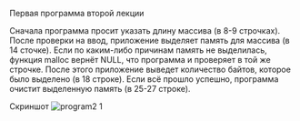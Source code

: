 Первая программа второй лекции

Сначала программа просит указать длину массива (в 8-9 строчках). После проверки на ввод, приложение выделяет память для массива (в 14 сточке). Если по каким-либо причинам память не выделилась, функция malloc вернёт NULL, что программа и проверяет в той же строчке. После этого приложение выведет количество байтов, которое было выделено (в 18 строке). Если всё прошло успешно, программа очистит выделенную память (в 25-27 строке).

Скриншот
![program2 1](https://user-images.githubusercontent.com/103057512/169353347-03b2c5d9-5f51-41ce-b1eb-8d217b31295f.png)
